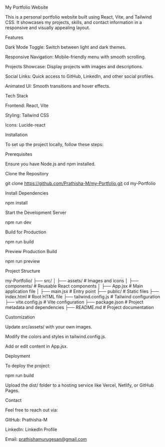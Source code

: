 My Portfolio Website

This is a personal portfolio website built using React, Vite, and Tailwind CSS. It showcases my projects, skills, and contact information in a responsive and visually appealing layout.

Features

Dark Mode Toggle: Switch between light and dark themes.

Responsive Navigation: Mobile-friendly menu with smooth scrolling.

Projects Showcase: Display projects with images and descriptions.

Social Links: Quick access to GitHub, LinkedIn, and other social profiles.

Animated UI: Smooth transitions and hover effects.

Tech Stack

Frontend: React, Vite

Styling: Tailwind CSS

Icons: Lucide-react

Installation

To set up the project locally, follow these steps:

Prerequisites

Ensure you have Node.js and npm installed.

Clone the Repository

git clone https://github.com/Prathisha-M/my-Portfolio.git
cd my-Portfolio

Install Dependencies

npm install

Start the Development Server

npm run dev

Build for Production

npm run build

Preview Production Build

npm run preview

Project Structure

my-Portfolio/
├── src/
│   ├── assets/          # Images and icons
│   ├── components/      # Reusable React components
│   ├── App.jsx          # Main application file
│   ├── main.jsx         # Entry point
├── public/              # Static files
├── index.html           # Root HTML file
├── tailwind.config.js   # Tailwind configuration
├── vite.config.js       # Vite configuration
├── package.json         # Project metadata and dependencies
├── README.md            # Project documentation

Customization

Update src/assets/ with your own images.

Modify the colors and styles in tailwind.config.js.

Add or edit content in App.jsx.

Deployment

To deploy the project:

npm run build

Upload the dist/ folder to a hosting service like Vercel, Netlify, or GitHub Pages.

Contact

Feel free to reach out via:

GitHub: Prathisha-M

LinkedIn: LinkedIn Profile

Email: prathishamurugesan@gmail.com